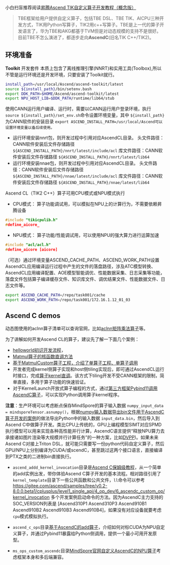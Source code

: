 小白扫盲推荐阅读[昇腾Ascend TIK自定义算子开发教程（概念版）](https://blog.csdn.net/m0_37605642/article/details/132780001)

> TBE框架给用户提供自定义算子，包括TBE DSL、TBE TIK、AICPU三种开发方式，TIK用Python写算子，TIK2用c++写算子。TBE是上一代的算子开发语言了，华为TBE和AKG都基于TVM但是对动态规模的支持不是很好。目前TBE不怎么演进了，都逐步走向**AscendC**(旧名TIK C++/TIK2)。

## 环境准备

**Toolkit** 开发套件 本质上包含了离线推理引擎(NNRT)和实用工具(Toolbox),所以不管是运行环境还是开发环境，只要安装了Toolkit就行。

```bash
install_path=/usr/local/Ascend/ascend-toolkit/latest 
source ${install_path}/bin/setenv.bash
export DDK_PATH=$HOME/Ascend/ascend-toolkit/latest
export NPU_HOST_LIB=$DDK_PATH/runtime/lib64/stub 
```

使用CANN运行用户编译、运行时，需要以CANN运行用户登录环境，执行 `source ${install_path}/set_env.sh`命令设置环境变量，其中 `${install_path}`为CANN软件的安装目录
`export ASCEND_INSTALL_PATH=/usr/local/Ascend可以设置环境变量以备后续使用。`

- 运行环境安装nnrt包，则开发过程中引用对应AscendCL目录。
  头文件路径：CANN软件安装后文件存储路径 `${ASCEND_INSTALL_PATH}/nnrt/latest/include/acl`
  库文件路径：CANN软件安装后文件存储路径 `${ASCEND_INSTALL_PATH}/nnrt/latest/lib64`
- 运行环境安装nnae包，则开发过程中引用对应AscendCL目录。
  头文件路径：CANN软件安装后文件存储路径 `${ASCEND_INSTALL_PATH}/nnae/latest/include/acl`
  库文件路径：CANN软件安装后文件存储路径 `${ASCEND_INSTALL_PATH}/nnae/latest/lib64`

Ascend CL（TIK2 C++）算子可用CPU模式或NPU模式执行

- CPU模式： 算子功能调试用，可以模拟在NPU上的计算行为，不需要依赖昇腾设备

```cpp
#include "tikicpulib.h"
#define_aicore_
```

- NPU模式： 算子功能/性能调试用，可以使用NPU的强大算力进行运算加速

```cpp
#include "acl/acl.h"
#define_aicore [aicore]
```

（可选）通过环境变量ASCEND_CACHE_PATH、ASCEND_WORK_PATH设置AscendCL应用编译运行过程中产生的文件的落盘路径，涉及ATC模型转换、AscendCL应用编译配置、AOE模型智能调优、性能数据采集、日志采集等功能，落盘文件包括算子编译缓存文件、知识库文件、调优结果文件、性能数据文件、日志文件等。

```bash
export ASCEND_CACHE_PATH=/repo/task001/cache
export ASCEND_WORK_PATH=/repo/task001/172.16.1.12_01_03
```

## Ascend C demos

动态图使用的aclnn算子清单可以查询官网，比如[aclnn矩阵乘法算子](https://www.hiascend.com/document/detail/zh/CANNCommunityEdition/80RC3alpha003/apiref/aolapi/context/aclnnMatmul.md)等。

为了讲解如何开发Ascend CL的算子，建议先了解一下面几个案例：

- [helloworld初识开发流程](https://gitee.com/ascend/samples/tree/master/operator/ascendc/0_introduction/0_helloworld)，
- [Matmul算子的核函数直调方法](https://gitee.com/ascend/samples/tree/master/operator/ascendc/0_introduction/11_matmul_kernellaunch)
- [基于MatmulCustom算子工程，介绍了单算子工程、单算子调用](https://gitee.com/ascend/samples/tree/master/operator/ascendc/0_introduction/10_matmul_frameworklaunch)
- 开发者完成kernel侧算子实现和host侧tiling实现后，即可通过AscendCL运行时接口，完成[算子kernel直调](https://www.hiascend.com/document/detail/zh/canncommercial/800/developmentguide/opdevg/Ascendcopdevg/atlas_ascendc_10_0056.html)。该方式下tiling开发不受CANN框架的限制，简单直接，多用于算子功能的快速验证。
- 对于KernelLaunch开放式算子编程的方式，通过[第三方框架Pybind11调用AscendC算子](https://www.hiascend.com/document/detail/zh/canncommercial/800/developmentguide/opdevg/Ascendcopdevg/atlas_ascendc_10_0057.html)，可以实现Python调用算子kernel程序。

**注意**：生产环境可以考虑断点保存MindSpore的算子输入数据 `numpy_input_data = mindsporeTensor.asnumpy()`，根据[numpy输入数据导出bin文件用于AscendC算子开发的案例](https://gitee.com/ascend/samples/blob/master/cplusplus/level1_single_api/4_op_dev/6_ascendc_custom_op/kernel_invocation/MatMul/matmul_custom.py)的做法导出Python中的输入数据 `input_data.bin`，然后导入到Ascend C中做算子开发。类比CPU上传统的，GPU上编程模型SIMT对应SPMD执行模型可以用来实现各种高性能并行计算，AscendC语言提供“释放NPU算力去承接诸如图片渲染等大规模并行计算任务”的一种方案，比如[DVPP](https://bbs.huaweicloud.com/blogs/394593?utm_source=zhihu&utm_medium=bbs-ex&utm_campaign=other&utm_content=content))。如果未来Ascend C对接上Triton DSL，就可能只需要写一份python代码自定义算子，然后GPU/NPU上分别编译为CUDA/或scendC，甚至跳过这两个接口语言，直接编译到PTX之类的二进制bin直接执行。

- `ascend_addd_kernel_invocation`目录是[Ascend C保姆级教程](https://www.hiascend.com/forum/thread-0239124507219723020-1-1.html)，从一个简单的add实例出发，带你体验Ascend C算子开发的基本流程。相对路径引用了`kernel_template`目录下一些公共函数和公共文件，`ll`命令可以参考 https://gitee.com/ascend/samples/tree/v0.2-8.0.0.beta1/cplusplus/level1_single_api/4_op_dev/6_ascendc_custom_op/kernel_invocation 多个开发案例启动命令的方法。因为AscendC主力支持的SOC_VERSION列表是 [Ascend310P1 Ascend310P3 Ascend910B1 Ascend910B2 Ascend910B3 Ascend910B4]，如果没有对应设备就要考虑`cpu`模式模拟执行。

- `ascend_c_ops`目录[基于AscendC的add算子](https://gitee.com/ascend/samples/tree/v0.2-8.0.0.beta1/operator/ascendc/0_introduction/3_add_kernellaunch/CppExtensions#/ascend/samples/blob/v0.2-8.0.0.beta1/operator/ascendc/0_introduction/3_add_kernellaunch/CppExtensions/./add_custom.cpp)，介绍如何对标CUDA为NPU自定义算子，并通过Pybind11暴露给Python侧调用，提供一个最小可用开发原型。

- `ms_ops_custom_ascendc`目录[MindSpore官网自定义AscendC的NPU算子](https://www.mindspore.cn/docs/zh-CN/r2.5.0/model_train/custom_program/operation/op_custom_ascendc.html)考虑框架本身和多后端兼容。
